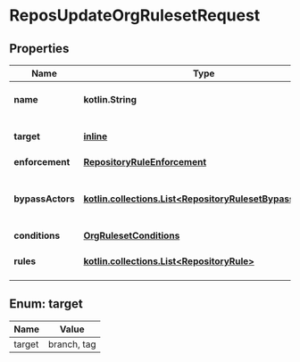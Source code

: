 
# ReposUpdateOrgRulesetRequest

## Properties
Name | Type | Description | Notes
------------ | ------------- | ------------- | -------------
**name** | **kotlin.String** | The name of the ruleset. |  [optional]
**target** | [**inline**](#Target) | The target of the ruleset. |  [optional]
**enforcement** | [**RepositoryRuleEnforcement**](RepositoryRuleEnforcement.md) |  |  [optional]
**bypassActors** | [**kotlin.collections.List&lt;RepositoryRulesetBypassActor&gt;**](RepositoryRulesetBypassActor.md) | The actors that can bypass the rules in this ruleset |  [optional]
**conditions** | [**OrgRulesetConditions**](OrgRulesetConditions.md) |  |  [optional]
**rules** | [**kotlin.collections.List&lt;RepositoryRule&gt;**](RepositoryRule.md) | An array of rules within the ruleset. |  [optional]


<a id="Target"></a>
## Enum: target
Name | Value
---- | -----
target | branch, tag




